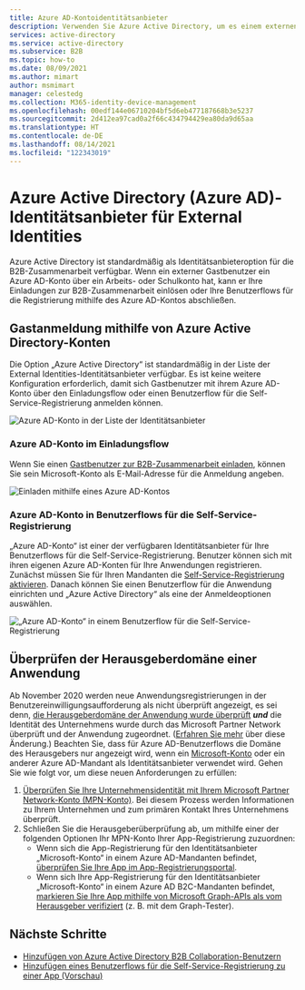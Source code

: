 ```yaml
---
title: Azure AD-Kontoidentitätsanbieter
description: Verwenden Sie Azure Active Directory, um es einem externen Benutzer (Gast) zu ermöglichen, sich mit seinem Azure AD-Arbeitskonto bei Ihren Azure AD-Apps anzumelden.
services: active-directory
ms.service: active-directory
ms.subservice: B2B
ms.topic: how-to
ms.date: 08/09/2021
ms.author: mimart
author: msmimart
manager: celestedg
ms.collection: M365-identity-device-management
ms.openlocfilehash: 00edf144e06710204bf5d6eb477187668b3e5237
ms.sourcegitcommit: 2d412ea97cad0a2f66c434794429ea80da9d65aa
ms.translationtype: HT
ms.contentlocale: de-DE
ms.lasthandoff: 08/14/2021
ms.locfileid: "122343019"
---
```

# <a name="azure-active-directory-azure-ad-identity-provider-for-external-identities"></a>Azure Active Directory (Azure AD)-Identitätsanbieter für External Identities

Azure Active Directory ist standardmäßig als Identitätsanbieteroption für die B2B-Zusammenarbeit verfügbar. Wenn ein externer Gastbenutzer ein Azure AD-Konto über ein Arbeits- oder Schulkonto hat, kann er Ihre Einladungen zur B2B-Zusammenarbeit einlösen oder Ihre Benutzerflows für die Registrierung mithilfe des Azure AD-Kontos abschließen.

## <a name="guest-sign-in-using-azure-active-directory-accounts"></a>Gastanmeldung mithilfe von Azure Active Directory-Konten

Die Option „Azure Active Directory“ ist standardmäßig in der Liste der External Identities-Identitätsanbieter verfügbar. Es ist keine weitere Konfiguration erforderlich, damit sich Gastbenutzer mit ihrem Azure AD-Konto über den Einladungsflow oder einen Benutzerflow für die Self-Service-Registrierung anmelden können.

![Azure AD-Konto in der Liste der Identitätsanbieter](media/azure-ad-account/azure-ad-account-identity-provider.png)

### <a name="azure-ad-account-in-the-invitation-flow"></a>Azure AD-Konto im Einladungsflow

Wenn Sie einen [Gastbenutzer zur B2B-Zusammenarbeit einladen](add-users-administrator.md), können Sie sein Microsoft-Konto als E-Mail-Adresse für die Anmeldung angeben.

![Einladen mithilfe eines Azure AD-Kontos](media/azure-ad-account/azure-ad-account-invite.png)

### <a name="azure-ad-account-in-self-service-sign-up-user-flows"></a>Azure AD-Konto in Benutzerflows für die Self-Service-Registrierung

„Azure AD-Konto“ ist einer der verfügbaren Identitätsanbieter für Ihre Benutzerflows für die Self-Service-Registrierung. Benutzer können sich mit ihren eigenen Azure AD-Konten für Ihre Anwendungen registrieren. Zunächst müssen Sie für Ihren Mandanten die [Self-Service-Registrierung aktivieren](self-service-sign-up-user-flow.md). Danach können Sie einen Benutzerflow für die Anwendung einrichten und „Azure Active Directory“ als eine der Anmeldeoptionen auswählen.

![„Azure AD-Konto“ in einem Benutzerflow für die Self-Service-Registrierung](media/azure-ad-account/azure-ad-account-user-flow.png)

## <a name="verifying-the-applications-publisher-domain"></a>Überprüfen der Herausgeberdomäne einer Anwendung
Ab November 2020 werden neue Anwendungsregistrierungen in der Benutzereinwilligungsaufforderung als nicht überprüft angezeigt, es sei denn, [die Herausgeberdomäne der Anwendung wurde überprüft](../develop/howto-configure-publisher-domain.md) ***und*** die Identität des Unternehmens wurde durch das Microsoft Partner Network überprüft und der Anwendung zugeordnet. ([Erfahren Sie mehr](../develop/publisher-verification-overview.md) über diese Änderung.) Beachten Sie, dass für Azure AD-Benutzerflows die Domäne des Herausgebers nur angezeigt wird, wenn ein [Microsoft-Konto](microsoft-account.md) oder ein anderer Azure AD-Mandant als Identitätsanbieter verwendet wird. Gehen Sie wie folgt vor, um diese neuen Anforderungen zu erfüllen:

1. [Überprüfen Sie Ihre Unternehmensidentität mit Ihrem Microsoft Partner Network-Konto (MPN-Konto)](/partner-center/verification-responses). Bei diesem Prozess werden Informationen zu Ihrem Unternehmen und zum primären Kontakt Ihres Unternehmens überprüft.
1. Schließen Sie die Herausgeberüberprüfung ab, um mithilfe einer der folgenden Optionen Ihr MPN-Konto Ihrer App-Registrierung zuzuordnen:
   - Wenn sich die App-Registrierung für den Identitätsanbieter „Microsoft-Konto“ in einem Azure AD-Mandanten befindet, [überprüfen Sie Ihre App im App-Registrierungsportal](../develop/mark-app-as-publisher-verified.md).
   - Wenn sich Ihre App-Registrierung für den Identitätsanbieter „Microsoft-Konto“ in einem Azure AD B2C-Mandanten befindet, [markieren Sie Ihre App mithilfe von Microsoft Graph-APIs als vom Herausgeber verifiziert](../develop/troubleshoot-publisher-verification.md#making-microsoft-graph-api-calls) (z. B. mit dem Graph-Tester).

## <a name="next-steps"></a>Nächste Schritte

- [Hinzufügen von Azure Active Directory B2B Collaboration-Benutzern](add-users-administrator.md)
- [Hinzufügen eines Benutzerflows für die Self-Service-Registrierung zu einer App (Vorschau)](self-service-sign-up-user-flow.md)
